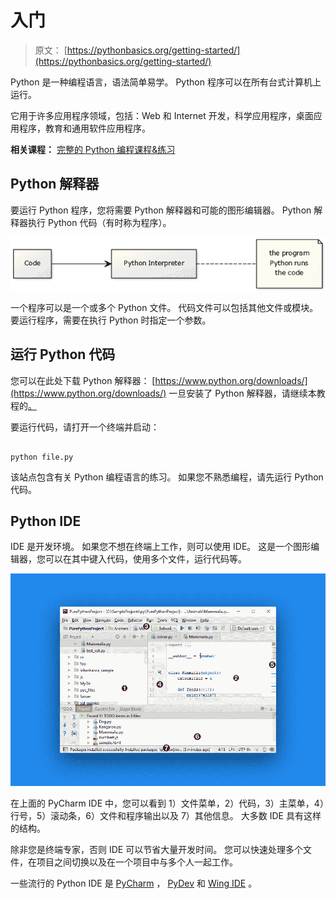 # 入门

> 原文： [https://pythonbasics.org/getting-started/](https://pythonbasics.org/getting-started/)

Python 是一种编程语言，语法简单易学。 Python 程序可以在所有台式计算机上运行。

它用于许多应用程序领域，包括：Web 和 Internet 开发，科学应用程序，桌面应用程序，教育和通用软件应用程序。

**相关课程：** [完整的 Python 编程课程&练习](https://gum.co/dcsp)

## Python 解释器

要运行 Python 程序，您将需要 Python 解释器和可能的图形编辑器。
Python 解释器执行 Python 代码（有时称为程序）。

![run python](img/4eeaf7dcf76d5211d707f2d19f877634.jpg)

一个程序可以是一个或多个 Python 文件。 代码文件可以包括其他文件或模块。 要运行程序，需要在执行 Python 时指定一个参数。

## 运行 Python 代码

您可以在此处下载 Python 解释器： [https://www.python.org/downloads/](https://www.python.org/downloads/) 一旦安装了 Python 解释器，请继续本教程的[。](/execute-python-scripts/)

要运行代码，请打开一个终端并启动：

```

python file.py

```

该站点包含有关 Python 编程语言的练习。 如果您不熟悉编程，请先运行 Python 代码。

## Python IDE

IDE 是开发环境。 如果您不想在终端上工作，则可以使用 IDE。 这是一个图形编辑器，您可以在其中键入代码，使用多个文件，运行代码等。

![pycharm python ide](img/e9903b3a1ee470475881379bcfee22ac.jpg)

在上面的 PyCharm IDE 中，您可以看到 1）文件菜单，2）代码，3）主菜单，4）行号，5）滚动条，6）文件和程序输出以及 7）其他信息。 大多数 IDE 具有这样的结构。

除非您是终端专家，否则 IDE 可以节省大量开发时间。 您可以快速处理多个文件，在项目之间切换以及在一个项目中与多个人一起工作。

一些流行的 Python IDE 是 [PyCharm](https://www.jetbrains.com/pycharm/) ， [PyDev](http://www.pydev.org/) 和 [Wing IDE](https://wingware.com/) 。